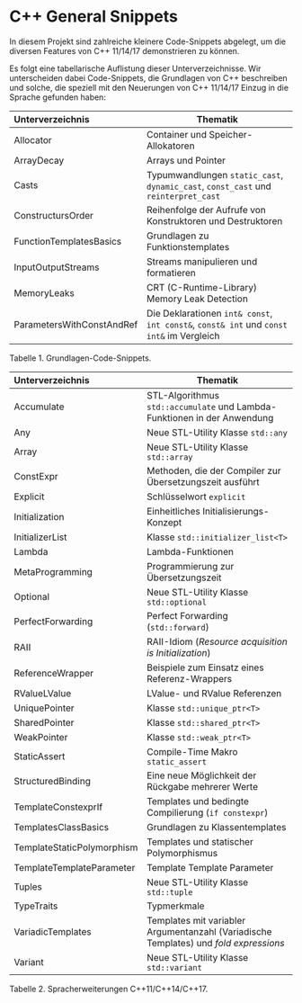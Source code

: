 # C++ General Snippets

In diesem Projekt sind zahlreiche kleinere Code-Snippets abgelegt, um die diversen Features von C++ 11/14/17 demonstrieren zu können.

Es folgt eine tabellarische Auflistung dieser Unterverzeichnisse. Wir unterscheiden dabei Code-Snippets,
die Grundlagen von C++ beschreiben und solche, die speziell mit den Neuerungen von C++ 11/14/17 
Einzug in die Sprache gefunden haben:

| Unterverzeichnis | Thematik |
|:-------------- |-----------------------------------------|
| Allocator | Container und Speicher-Allokatoren |
| ArrayDecay | Arrays und Pointer  |
| Casts | Typumwandlungen `static_cast`, `dynamic_cast`, `const_cast` und `reinterpret_cast` |
| ConstructursOrder | Reihenfolge der Aufrufe von Konstruktoren und Destruktoren |
| FunctionTemplatesBasics | Grundlagen zu Funktionstemplates |
| InputOutputStreams | Streams manipulieren und formatieren |
| MemoryLeaks | CRT (C-Runtime-Library) Memory Leak Detection |
| ParametersWithConstAndRef | Die Deklarationen `int& const`, `int const&`, `const& int` und `const int&` im Vergleich |

Tabelle 1. Grundlagen-Code-Snippets.


| Unterverzeichnis | Thematik |
|:-------------- |-----------------------------------------|
| Accumulate | STL-Algorithmus `std::accumulate` und Lambda-Funktionen in der Anwendung |
| Any | Neue STL-Utility Klasse `std::any` |
| Array | Neue STL-Utility Klasse `std::array` |
| ConstExpr | Methoden, die der Compiler zur Übersetzungszeit ausführt |
| Explicit | Schlüsselwort `explicit` |
| Initialization | Einheitliches Initialisierungs-Konzept |
| InitializerList | Klasse `std::initializer_list<T>` |
| Lambda | Lambda-Funktionen |
| MetaProgramming | Programmierung zur Übersetzungszeit |
| Optional | Neue STL-Utility Klasse `std::optional` |
| PerfectForwarding | Perfect Forwarding (`std::forward`) |
| RAII | RAII-Idiom (*Resource acquisition is Initialization*) |
| ReferenceWrapper  | Beispiele zum Einsatz eines Referenz-Wrappers |
| RValueLValue | LValue- und RValue Referenzen |
| UniquePointer | Klasse `std::unique_ptr<T>` |
| SharedPointer | Klasse `std::shared_ptr<T>` |
| WeakPointer | Klasse `std::weak_ptr<T>` |
| StaticAssert | Compile-Time Makro `static_assert` |
| StructuredBinding | Eine neue Möglichkeit der Rückgabe mehrerer Werte |
| TemplateConstexprIf | Templates und bedingte Compilierung (`if constexpr`) |
| TemplatesClassBasics | Grundlagen zu Klassentemplates |
| TemplateStaticPolymorphism | Templates und statischer Polymorphismus |
| TemplateTemplateParameter | Template Template Parameter |
| Tuples | Neue STL-Utility Klasse `std::tuple` |
| TypeTraits | Typmerkmale |
| VariadicTemplates | Templates mit variabler Argumentanzahl (Variadische Templates) und *fold expressions* |
| Variant | Neue STL-Utility Klasse `std::variant` |

Tabelle 2. Spracherweiterungen C++11/C++14/C++17.
